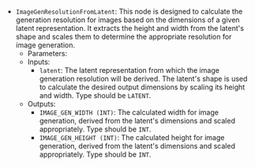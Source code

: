 - `ImageGenResolutionFromLatent`: This node is designed to calculate the generation resolution for images based on the dimensions of a given latent representation. It extracts the height and width from the latent's shape and scales them to determine the appropriate resolution for image generation.
    - Parameters:
    - Inputs:
        - `latent`: The latent representation from which the image generation resolution will be derived. The latent's shape is used to calculate the desired output dimensions by scaling its height and width. Type should be `LATENT`.
    - Outputs:
        - `IMAGE_GEN_WIDTH (INT)`: The calculated width for image generation, derived from the latent's dimensions and scaled appropriately. Type should be `INT`.
        - `IMAGE_GEN_HEIGHT (INT)`: The calculated height for image generation, derived from the latent's dimensions and scaled appropriately. Type should be `INT`.
